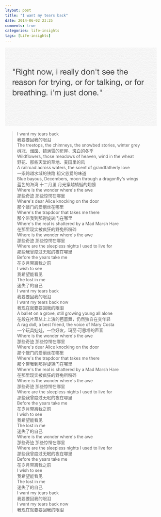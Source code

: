 ```yaml
---
layout: post
title: "I want my tears back"
date: 2014-06-02 23:25
comments: true
categories: life-insights
tags: [Life-insights]
---
```

![](/images/2014/06/just-done.jpg "just-done")
<!--more-->
>I want my tears back<br/>
>我要要回我的眼泪<br/>
>The treetops, the chimneys, the snowbed stories, winter grey<br/>
>树冠、烟囱、铺满雪的房屋、斑白的冬季<br/>
>Wildflowers, those meadows of heaven, wind in the wheat<br/>
>野花、那些天堂的草地、麦田里的风<br/>
>A railroad across waters, the scent of grandfatherly love<br/>
>一条跨越水域的铁路 祖父慈爱的味道<br/>
>Blue bayous, Decembers, moon through a dragonfly's wings<br/>
>蓝色的海湾 十二月里 月光穿越蜻蜓的翅膀<br/>
>Where is the wonder where's the awe<br/>
>那些奇迹 那些惊愕在哪里<br/>
>Where's dear Alice knocking on the door<br/>
>那个敲门的爱丽丝在哪里<br/>
>Where's the trapdoor that takes me there<br/>
>那个带我到那得旋转门在哪里<br/>
>Where's the real is shattered by a Mad Marsh Hare<br/>
>在那里现实被疯狂的野兔所粉碎<br/>
>Where is the wonder where's the awe<br/>
>那些奇迹 那些惊愕在哪里<br/>
>Where are the sleepless nights I used to live for<br/>
>那些我曾度过无眠的夜在哪里<br/>
>Before the years take me<br/>
>在岁月带离我之前<br/>
>I wish to see<br/>
>我希望能看见<br/>
>The lost in me<br/>
>迷失了的自己<br/>
>I want my tears back<br/>
>我要要回我的眼泪<br/>
>I want my tears back now<br/>
>我现在就要要回我的眼泪<br/>
>A ballet on a grove, still growing young all alone<br/>
>在段在片草丛上上演的芭蕾舞，仍然独自在变年轻<br/>
>A rag doll, a best friend, the voice of Mary Costa<br/>
>一个玩具娃娃，一位好友，玛丽·可思塔的声音<br/>
>Where is the wonder where's the awe<br/>
>那些奇迹 那些惊愕在哪里<br/>
>Where's dear Alice knocking on the door<br/>
>那个敲门的爱丽丝在哪里<br/>
>Where's the trapdoor that takes me there<br/>
>那个带我到那得旋转门在哪里<br/>
>Where's the real is shattered by a Mad Marsh Hare<br/>
>在那里现实被疯狂的野兔所粉碎<br/>
>Where is the wonder where's the awe<br/>
>那些奇迹 那些惊愕在哪里<br/>
>Where are the sleepless nights I used to live for<br/>
>那些我曾度过无眠的夜在哪里<br/>
>Before the years take me<br/>
>在岁月带离我之前<br/>
>I wish to see<br/>
>我希望能看见<br/>
>The lost in me<br/>
>迷失了的自己<br/>
>Where is the wonder where's the awe<br/>
>那些奇迹 那些惊愕在哪里<br/>
>Where are the sleepless nights I used to live for<br/>
>那些我曾度过无眠的夜在哪里<br/>
>Before the years take me<br/>
>在岁月带离我之前<br/>
>I wish to see<br/>
>我希望能看见<br/>
>The lost in me<br/>
>迷失了的自己<br/>
>I want my tears back<br/>
>我要要回我的眼泪<br/>
>I want my tears back now<br/>
>我现在就要要回我的眼泪<br/>